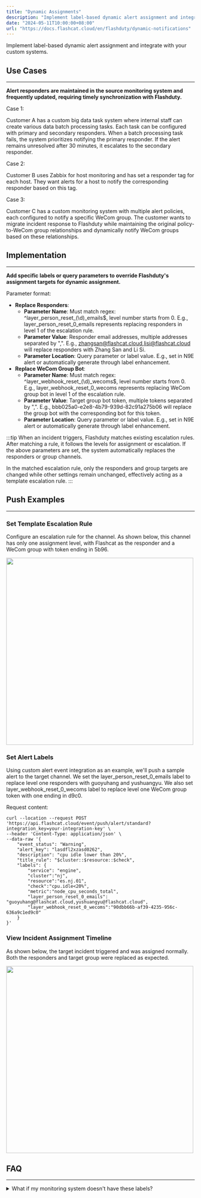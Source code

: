```yaml
---
title: "Dynamic Assignments"
description: "Implement label-based dynamic alert assignment and integrate with your custom systems"
date: "2024-05-11T10:00:00+08:00"
url: "https://docs.flashcat.cloud/en/flashduty/dynamic-notifications"
---
```


Implement label-based dynamic alert assignment and integrate with your custom systems.

## Use Cases
---

**Alert responders are maintained in the source monitoring system and frequently updated, requiring timely synchronization with Flashduty.**

Case 1:

Customer A has a custom big data task system where internal staff can create various data batch processing tasks. Each task can be configured with primary and secondary responders. When a batch processing task fails, the system prioritizes notifying the primary responder. If the alert remains unresolved after 30 minutes, it escalates to the secondary responder.

Case 2:

Customer B uses Zabbix for host monitoring and has set a responder tag for each host. They want alerts for a host to notify the corresponding responder based on this tag.

Case 3:

Customer C has a custom monitoring system with multiple alert policies, each configured to notify a specific WeCom group. The customer wants to migrate incident response to Flashduty while maintaining the original policy-to-WeCom group relationships and dynamically notify WeCom groups based on these relationships.

## Implementation
---

**Add specific labels or query parameters to override Flashduty's assignment targets for dynamic assignment.**

Parameter format:

- **Replace Responders**:
    - **Parameter Name**: Must match regex: ^layer_person_reset_(\d)_emails$, level number starts from 0. E.g., layer_person_reset_0_emails represents replacing responders in level 1 of the escalation rule.
    - **Parameter Value**: Responder email addresses, multiple addresses separated by ",". E.g., zhangsan@flashcat.cloud,lisi@flashcat.cloud will replace responders with Zhang San and Li Si.
    - **Parameter Location**: Query parameter or label value. E.g., set in N9E alert or automatically generate through label enhancement.
- **Replace WeCom Group Bot**:
    - **Parameter Name**: Must match regex: ^layer_webhook_reset_(\d)_wecoms$, level number starts from 0. E.g., layer_webhook_reset_0_wecoms represents replacing WeCom group bot in level 1 of the escalation rule.
    - **Parameter Value**: Target group bot token, multiple tokens separated by ",". E.g., bbb025a0-e2e8-4b79-939d-82c91a275b06 will replace the group bot with the corresponding bot for this token.
    - **Parameter Location**: Query parameter or label value. E.g., set in N9E alert or automatically generate through label enhancement.

:::tip
When an incident triggers, Flashduty matches existing escalation rules. After matching a rule, it follows the levels for assignment or escalation. If the above parameters are set, the system automatically replaces the responders or group channels.

In the matched escalation rule, only the responders and group targets are changed while other settings remain unchanged, effectively acting as a template escalation rule.
:::

## Push Examples
---

### Set Template Escalation Rule

Configure an escalation rule for the channel. As shown below, this channel has only one assignment level, with Flashcat as the responder and a WeCom group with token ending in 5b96.

<img src="https://download.flashcat.cloud/flashduty/doc/en/fd/dyn-1.png" width="500">


### Set Alert Labels

Using custom alert event integration as an example, we'll push a sample alert to the target channel. We set the layer_person_reset_0_emails label to replace level one responders with guoyuhang and yushuangyu. We also set layer_webhook_reset_0_wecoms label to replace level one WeCom group token with one ending in d9c0.

Request content:

```
curl --location --request POST 'https://api.flashcat.cloud/event/push/alert/standard?integration_key=your-integration-key' \
--header 'Content-Type: application/json' \
--data-raw '{
    "event_status": "Warning",
    "alert_key": "lasdfl2xzasd0262",
    "description": "cpu idle lower than 20%",
    "title_rule": "$cluster::$resource::$check",
    "labels": {
        "service": "engine",
        "cluster":"nj",
        "resource":"es.nj.01",
        "check":"cpu.idle<20%",
        "metric":"node_cpu_seconds_total",
        "layer_person_reset_0_emails": "guoyuhang@flashcat.cloud,yushuangyu@flashcat.cloud",
        "layer_webhook_reset_0_wecoms":"90dbb66b-af39-4235-956c-636a9c1ed9c0"
    }
}'
```

### View Incident Assignment Timeline

As shown below, the target incident triggered and was assigned normally. Both the responders and target group were replaced as expected.

<img src="https://download.flashcat.cloud/flashduty/doc/en/fd/dyn-2.png" width="500">


## FAQ
---
<details>
  <summary>What if my monitoring system doesn't have these labels?</summary>
  
  1. If your system supports adding labels actively, such as Prometheus or N9E, we recommend adding specific labels directly in the alert policy.
  2. If your system already has relevant labels but with different formats or names, for example, if your hosts have team labels and you need to find corresponding responders based on teams, you can use the label enhancement feature to generate responder-related labels from team labels. For details, please refer to [Configure Label Enhancement](http://docs.flashcat.cloud/en/flashduty/label-enrichment-settings?nav=01JCQ7A4N4WRWNXW8EWEHXCMF5).
</details>

